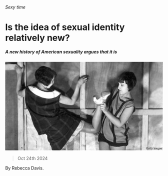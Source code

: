 ###### Sexy time

# Is the idea of sexual identity relatively new? 

##### A new history of American sexuality argues that it is 

![image](images/20241026_CUP005.jpg) 

> Oct 24th 2024 

By Rebecca Davis. 

